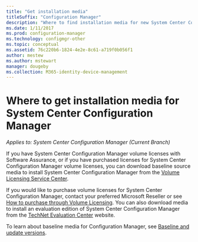 ```yaml
---
title: "Get installation media"
titleSuffix: "Configuration Manager"
description: "Where to find installation media for new System Center Configuration Manager installations."
ms.date: 1/11/2017
ms.prod: configuration-manager
ms.technology: configmgr-other
ms.topic: conceptual
ms.assetid: 76c220b6-1824-4e2e-8c61-a719f0b056f1
author: mestew
ms.author: mstewart
manager: dougeby
ms.collection: M365-identity-device-management
---
```

# Where to get installation media for System Center Configuration Manager

*Applies to: System Center Configuration Manager (Current Branch)*

If you have System Center Configuration Manager volume licenses with Software Assurance, or if you have purchased licenses for System Center Configuration Manager volume licenses, you can download baseline source media to install System Center Configuration Manager from the [Volume Licensing Service Center](https://www.microsoft.com/Licensing/servicecenter/default.aspx).   

If you would like to purchase volume licenses for System Center Configuration Manager, contact your preferred Microsoft Reseller or see [How to purchase through Volume Licensing]( https://www.microsoft.com/Licensing/how-to-buy/how-to-buy.aspx). You can also download media to install an evaluation edition of System Center Configuration Manager from the [TechNet Evaluation Center]( https://www.microsoft.com/en-us/evalcenter/evaluate-system-center-configuration-manager-and-endpoint-protection) website.

To learn about baseline media for Configuration Manager, see [Baseline and update versions](/sccm/core/servers/manage/updates#bkmk_Baselines).
